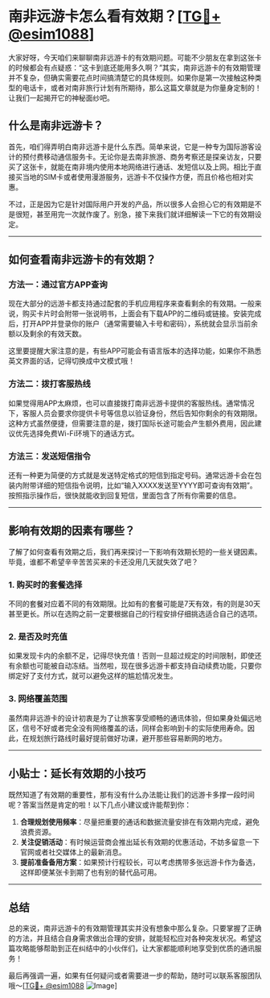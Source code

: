 # 南非远游卡怎么看有效期？[[TG💪+ @esim1088](https://t.me/s/esim1088)]

大家好呀，今天咱们来聊聊南非远游卡的有效期问题。可能不少朋友在拿到这张卡的时候都会有点疑惑：“这卡到底还能用多久啊？”其实，南非远游卡的有效期管理并不复杂，但确实需要花点时间搞清楚它的具体规则。如果你是第一次接触这种类型的电话卡，或者对南非旅行计划有所期待，那么这篇文章就是为你量身定制的！让我们一起揭开它的神秘面纱吧。

## 什么是南非远游卡？

首先，咱们得弄明白南非远游卡是什么东西。简单来说，它是一种专为国际游客设计的预付费移动通信服务卡。无论你是去南非旅游、商务考察还是探亲访友，只要买了这张卡，就能在南非境内使用本地网络进行通话、发短信以及上网。相比于直接买当地的SIM卡或者使用漫游服务，远游卡不仅操作方便，而且价格也相对实惠。

不过，正是因为它是针对国际用户开发的产品，所以很多人会担心它的有效期是不是很短，甚至用完一次就作废了。别急，接下来我们就详细解读一下它的有效期设定。

---

## 如何查看南非远游卡的有效期？

### 方法一：通过官方APP查询

现在大部分的远游卡都支持通过配套的手机应用程序来查看剩余的有效期。一般来说，购买卡片时会附带一张说明书，上面会有下载APP的二维码或链接。安装完成后，打开APP并登录你的账户（通常需要输入卡号和密码），系统就会显示当前余额以及剩余的有效天数。

这里要提醒大家注意的是，有些APP可能会有语言版本的选择功能，如果你不熟悉英文界面的话，记得切换成中文模式哦！

### 方法二：拨打客服热线

如果觉得用APP太麻烦，也可以直接拨打南非远游卡提供的客服热线。通常情况下，客服人员会要求你提供卡号等信息以验证身份，然后告知你剩余的有效期限。这种方式虽然便捷，但需要注意的是，拨打国际长途可能会产生额外费用，因此建议优先选择免费Wi-Fi环境下的通话方式。

### 方法三：发送短信指令

还有一种更为简便的方式就是发送特定格式的短信到指定号码。通常远游卡会在包装内附带详细的短信指令说明，比如“输入XXXX发送至YYYY即可查询有效期”。按照指示操作后，很快就能收到回复短信，里面包含了所有你需要的信息。

---

## 影响有效期的因素有哪些？

了解了如何查看有效期之后，我们再来探讨一下影响有效期长短的一些关键因素。毕竟，谁都不希望辛辛苦苦买来的卡还没用几天就失效了吧？

### 1. 购买时的套餐选择

不同的套餐对应着不同的有效期限。比如有的套餐可能是7天有效，有的则是30天甚至更长。所以在选购之前一定要根据自己的行程安排仔细挑选适合自己的选项。

### 2. 是否及时充值

如果发现卡内的余额不足，记得尽快充值！否则一旦超过规定的时间限制，即使还有余额也可能被自动冻结。当然啦，现在很多远游卡都支持自动续费功能，只要你绑定好了支付方式，就可以避免这样的尴尬情况发生。

### 3. 网络覆盖范围

虽然南非远游卡的设计初衷是为了让旅客享受顺畅的通讯体验，但如果身处偏远地区，信号不好或者完全没有网络覆盖的话，同样会影响到卡的实际使用寿命。因此，在规划旅行路线时最好提前做好功课，避开那些容易断网的地方。

---

## 小贴士：延长有效期的小技巧

既然知道了有效期的重要性，那有没有什么办法能让我们的远游卡多撑一段时间呢？答案当然是肯定的啦！以下几点小建议或许能帮到你：

1. **合理规划使用频率**：尽量把重要的通话和数据流量安排在有效期内完成，避免浪费资源。
2. **关注促销活动**：有时候运营商会推出延长有效期的优惠活动，不妨多留意一下官网或者社交媒体上的最新消息。
3. **提前准备备用方案**：如果预计行程较长，可以考虑携带多张远游卡作为备选，这样即便某张卡到期了也有别的替代品可用。

---

## 总结

总的来说，南非远游卡的有效期管理其实并没有想象中那么复杂。只要掌握了正确的方法，并且结合自身需求做出合理的安排，就能轻松应对各种突发状况。希望这篇攻略能够帮助到正在纠结中的小伙伴们，让大家都能顺利地享受到优质的通讯服务！

最后再强调一遍，如果有任何疑问或者需要进一步的帮助，随时可以联系客服团队哦～[[TG💪+ @esim1088](https://t.me/s/esim1088) ![Image](https://i.postimg.cc/4NQfJmqS/Snipaste-2025-05-13-00-14-12.png)]